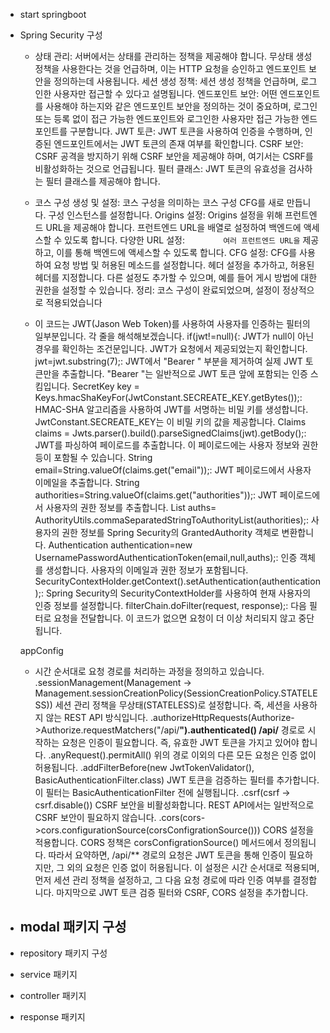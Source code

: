 - start springboot


- Spring Security 구성

    - 상태 관리: 서버에서는 상태를 관리하는 정책을 제공해야 합니다. 무상태 생성 정책을 사용한다는 것을 언급하며, 이는 HTTP 요청을 승인하고 엔드포인트 보안을 정의하는데 사용됩니다.
      세션 생성 정책: 세션 생성 정책을 언급하며, 로그인한 사용자만 접근할 수 있다고 설명됩니다.
      엔드포인트 보안: 어떤 엔드포인트를 사용해야 하는지와 같은 엔드포인트 보안을 정의하는 것이 중요하며, 로그인 또는 등록 없이 접근 가능한 엔드포인트와 로그인한 사용자만 접근 가능한 엔드포인트를 구분합니다.
      JWT 토큰: JWT 토큰을 사용하여 인증을 수행하며, 인증된 엔드포인트에서는 JWT 토큰의 존재 여부를 확인합니다.
      CSRF 보안: CSRF 공격을 방지하기 위해 CSRF 보안을 제공해야 하며, 여기서는 CSRF를 비활성화하는 것으로 언급됩니다.
      필터 클래스: JWT 토큰의 유효성을 검사하는 필터 클래스를 제공해야 합니다.
  
    - 코스 구성 생성 및 설정:
       코스 구성을 의미하는 코스 구성 CFG를 새로 만듭니다.
      구성 인스턴스를 설정합니다. Origins 설정:
        Origins 설정을 위해 프런트엔드 URL을 제공해야 합니다.
        프런트엔드 URL을 배열로 설정하여 백엔드에 액세스할 수 있도록 합니다.
      다양한 URL 설정:
`        여러 프런트엔드 URL을` 제공하고, 이를 통해 백엔드에 액세스할 수 있도록 합니다.
      CFG 설정:
        CFG를 사용하여 요청 방법 및 허용된 메소드를 설정합니다.
        헤더 설정을 추가하고, 허용된 헤더를 지정합니다.
        다른 설정도 추가할 수 있으며, 예를 들어 게시 방법에 대한 권한을 설정할 수 있습니다.
        정리:
        코스 구성이 완료되었으며, 설정이 정상적으로 적용되었습니다 

    - 이 코드는 JWT(Jason Web Token)를 사용하여 사용자를 인증하는 필터의 일부분입니다. 각 줄을 해석해보겠습니다.
    if(jwt!=null){: JWT가 null이 아닌 경우를 확인하는 조건문입니다. JWT가 요청에서 제공되었는지 확인합니다.
    jwt=jwt.substring(7);: JWT에서 "Bearer " 부분을 제거하여 실제 JWT 토큰만을 추출합니다. "Bearer "는 일반적으로 JWT 토큰 앞에 포함되는 인증 스킴입니다.
    SecretKey key = Keys.hmacShaKeyFor(JwtConstant.SECREATE_KEY.getBytes());: HMAC-SHA 알고리즘을 사용하여 JWT를 서명하는 비밀 키를 생성합니다. JwtConstant.SECREATE_KEY는 이 비밀 키의 값을 제공합니다.
    Claims claims = Jwts.parser().build().parseSignedClaims(jwt).getBody();: JWT를 파싱하여 페이로드를 추출합니다. 이 페이로드에는 사용자 정보와 권한 등이 포함될 수 있습니다.
    String email=String.valueOf(claims.get("email"));: JWT 페이로드에서 사용자 이메일을 추출합니다.
    String authorities=String.valueOf(claims.get("authorities"));: JWT 페이로드에서 사용자의 권한 정보를 추출합니다.
    List<GrantedAuthority> auths= AuthorityUtils.commaSeparatedStringToAuthorityList(authorities);: 사용자의 권한 정보를 Spring Security의 GrantedAuthority 객체로 변환합니다.
    Authentication authentication=new UsernamePasswordAuthenticationToken(email,null,auths);: 인증 객체를 생성합니다. 사용자의 이메일과 권한 정보가 포함됩니다.
    SecurityContextHolder.getContext().setAuthentication(authentication);: Spring Security의 SecurityContextHolder를 사용하여 현재 사용자의 인증 정보를 설정합니다.
    filterChain.doFilter(request, response);: 다음 필터로 요청을 전달합니다. 이 코드가 없으면 요청이 더 이상 처리되지 않고 중단됩니다.
    
    appConfig
  -   시간 순서대로 요청 경로를 처리하는 과정을 정의하고 있습니다.
.sessionManagement(Management -> Management.sessionCreationPolicy(SessionCreationPolicy.STATELESS))
세션 관리 정책을 무상태(STATELESS)로 설정합니다. 즉, 세션을 사용하지 않는 REST API 방식입니다.
.authorizeHttpRequests(Authorize->Authorize.requestMatchers("/api/**").authenticated()
/api/** 경로로 시작하는 요청은 인증이 필요합니다. 즉, 유효한 JWT 토큰을 가지고 있어야 합니다.
.anyRequest().permitAll()
위의 경로 이외의 다른 모든 요청은 인증 없이 허용됩니다.
.addFilterBefore(new JwtTokenValidator(), BasicAuthenticationFilter.class)
JWT 토큰을 검증하는 필터를 추가합니다. 이 필터는 BasicAuthenticationFilter 전에 실행됩니다.
.csrf(csrf -> csrf.disable())
CSRF 보안을 비활성화합니다. REST API에서는 일반적으로 CSRF 보안이 필요하지 않습니다.
.cors(cors->cors.configurationSource(corsConfigrationSource()))
CORS 설정을 적용합니다. CORS 정책은 corsConfigrationSource() 메서드에서 정의됩니다.
따라서 요약하면, /api/** 경로의 요청은 JWT 토큰을 통해 인증이 필요하지만, 그 외의 요청은 인증 없이 허용됩니다. 이 설정은 시간 순서대로 적용되며, 먼저 세션 관리 정책을 설정하고, 그 다음 요청 경로에 따라 인증 여부를 결정합니다. 마지막으로 JWT 토큰 검증 필터와 CSRF, CORS 설정을 추가합니다.
- modal 패키지 구성
  - 

- repository 패키지 구성

- service 패키지

- controller 패키지

- response 패키지
